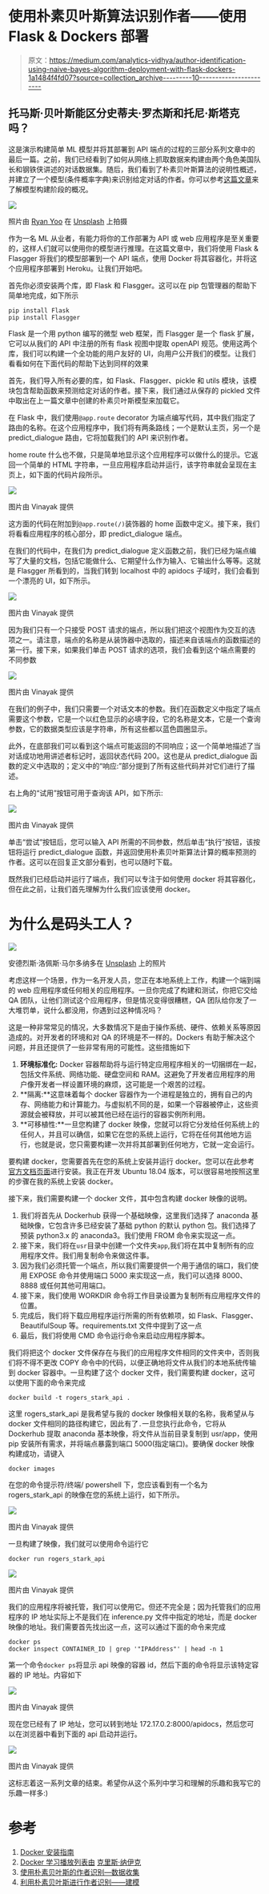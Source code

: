 # 使用朴素贝叶斯算法识别作者——使用 Flask & Dockers 部署

> 原文：<https://medium.com/analytics-vidhya/author-identification-using-naive-bayes-algorithm-deployment-with-flask-dockers-1a1484f4fd07?source=collection_archive---------10----------------------->

## 托马斯·贝叶斯能区分史蒂夫·罗杰斯和托尼·斯塔克吗？

这是演示构建简单 ML 模型并将其部署到 API 端点的过程的三部分系列文章中的最后一篇。之前，我们已经看到了如何从网络上抓取数据来构建由两个角色美国队长和钢铁侠讲述的对话数据集。随后，我们看到了朴素贝叶斯算法的说明性概述，并建立了一个模型(条件概率字典)来识别给定对话的作者。你可以参考[这篇文章](/swlh/author-identification-with-naive-bayes-algorithm-2-8b43854c1429)来了解模型构建阶段的概况。

![](img/d187ba3186117cf2bc8d2de019877b86.png)

照片由 [Ryan Yoo](https://unsplash.com/@ryan_yoo?utm_source=medium&utm_medium=referral) 在 [Unsplash](https://unsplash.com?utm_source=medium&utm_medium=referral) 上拍摄

作为一名 ML 从业者，有能力将你的工作部署为 API 或 web 应用程序是至关重要的，这样人们就可以使用你的模型进行推理。在这篇文章中，我们将使用 Flask & Flasgger 将我们的模型部署到一个 API 端点，使用 Docker 将其容器化，并将这个应用程序部署到 Heroku。让我们开始吧。

首先你必须安装两个库，即 Flask 和 Flasgger。这可以在 pip 包管理器的帮助下简单地完成，如下所示

```
pip install Flask
pip install Flasgger
```

Flask 是一个用 python 编写的微型 web 框架，而 Flasgger 是一个 flask 扩展，它可以从我们的 API 中注册的所有 flask 视图中提取 openAPI 规范。使用这两个库，我们可以构建一个全功能的用户友好的 UI，向用户公开我们的模型。让我们看看如何在下面代码的帮助下达到同样的效果

首先，我们导入所有必要的库，如 Flask、Flasgger、pickle 和 utils 模块，该模块包含帮助函数来预测给定对话的作者。接下来，我们通过从保存的 pickled 文件中取出在上一篇文章中创建的朴素贝叶斯模型来加载它。

在 Flask 中，我们使用`@app.route` decorator 为端点编写代码，其中我们指定了路由的名称。在这个应用程序中，我们将有两条路线；一个是默认主页，另一个是 predict_dialogue 路由，它将加载我们的 API 来识别作者。

home route 什么也不做，只是简单地显示这个应用程序可以做什么的提示。它返回一个简单的 HTML 字符串，一旦应用程序启动并运行，该字符串就会呈现在主页上，如下面的代码片段所示。

![](img/9dce656aa9c66b566ab0db9b8b724858.png)

图片由 Vinayak 提供

这方面的代码在附加到`@app.route(/)`装饰器的 home 函数中定义。接下来，我们将看看应用程序的核心部分，即 predict_dialogue 端点。

在我们的代码中，在我们为 predict_dialogue 定义函数之前，我们已经为端点编写了大量的文档，包括它能做什么、它期望什么作为输入、它输出什么等等。这就是 Flasgger 所看到的，当我们转到 localhost 中的 apidocs 子域时，我们会看到一个漂亮的 UI，如下所示。

![](img/318680fd05ab04c5a70d5182c598faa3.png)

图片由 Vinayak 提供

因为我们只有一个只接受 POST 请求的端点，所以我们把这个视图作为交互的选项之一。请注意，端点的名称是从装饰器中选取的，描述来自该端点的函数描述的第一行。接下来，如果我们单击 POST 请求的选项，我们会看到这个端点需要的不同参数

![](img/c3d11d302c994e0aad61ef7a5fcaede8.png)

图片由 Vinayak 提供

在我们的例子中，我们只需要一个对话文本的参数。我们在函数定义中指定了端点需要这个参数，它是一个以红色显示的必填字段，它的名称是文本，它是一个查询参数，它的数据类型应该是字符串，所有这些都以蓝色圆圈显示。

此外，在底部我们可以看到这个端点可能返回的不同响应；这一个简单地描述了当对话成功地用讲述者标记时，返回状态代码 200。这也是从 predict_dialogue 函数的定义中选取的；定义中的“响应:”部分提到了所有这些代码并对它们进行了描述。

右上角的“试用”按钮可用于查询该 API，如下所示:

![](img/2c5738a373b6a17ed4aa5152e58b4509.png)

图片由 Vinayak 提供

单击“尝试”按钮后，您可以输入 API 所需的不同参数，然后单击“执行”按钮，该按钮将运行 predict_dialogue 函数，并返回使用朴素贝叶斯算法计算的概率预测的作者。这可以在回复正文部分看到，也可以随时下载。

既然我们已经启动并运行了端点，我们可以专注于如何使用 docker 将其容器化，但在此之前，让我们首先理解为什么我们应该使用 docker。

# 为什么是码头工人？

![](img/19d5d46f68a884ac4d8ad45e737b7a02.png)

安德烈斯·洛佩斯·马尔多纳多在 [Unsplash](https://unsplash.com?utm_source=medium&utm_medium=referral) 上的照片

考虑这样一个场景，作为一名开发人员，您正在本地系统上工作，构建一个端到端的 web 应用程序或任何相关的应用程序。一旦你完成了构建和测试，你把它交给 QA 团队，让他们测试这个应用程序，但是情况变得很糟糕，QA 团队给你发了一大堆罚单，说什么都没用，你遇到过这种情况吗？

这是一种非常常见的情况，大多数情况下是由于操作系统、硬件、依赖关系等原因造成的。对开发者的环境和对 QA 的环境是不一样的。Dockers 有助于解决这个问题，并且还提供了一些非常有用的可能性。这些措施如下

1.  **环境标准化:** Docker 容器帮助将与运行特定应用程序相关的一切捆绑在一起，包括文件系统、网络功能、硬盘空间和 RAM。这避免了开发者应用程序的用户像开发者一样设置环境的麻烦，这可能是一个艰苦的过程。
2.  **隔离:**这意味着每个 docker 容器作为一个进程是独立的，拥有自己的内存、网络能力和计算能力。与虚拟机不同的是，如果一个容器被停止，这些资源就会被释放，并可以被其他已经在运行的容器实例所利用。
3.  **可移植性:**一旦您构建了 docker 映像，您就可以将它分发给任何系统上的任何人，并且可以确信，如果它在您的系统上运行，它将在任何其他地方运行，也就是说，您只需要构建一次并将其部署到任何地方，它就一定会运行。

要构建 docker，您需要首先在您的系统上安装并运行 docker。您可以在此参考[官方文档页面](https://docs.docker.com/engine/install/ubuntu/)进行安装。我正在开发 Ubuntu 18.04 版本，可以很容易地按照这里的步骤在我的系统上安装 docker。

接下来，我们需要构建一个 docker 文件，其中包含构建 docker 映像的说明。

1.  我们将首先从 Dockerhub 获得一个基础映像，这里我们选择了 anaconda 基础映像，它包含许多已经安装了基础 python 的默认 python 包。我们选择了预装 python3.x 的 anaconda3。我们使用 FROM 命令来实现这一点。
2.  接下来，我们将在`usr`目录中创建一个文件夹`app`,我们将在其中复制所有的应用程序文件。我们用复制命令来做这件事。
3.  因为我们必须托管一个端点，所以我们需要提供一个用于通信的端口，我们使用 EXPOSE 命令并使用端口 5000 来实现这一点，我们可以选择 8000、8888 或任何其他可用端口。
4.  接下来，我们使用 WORKDIR 命令将工作目录设置为复制所有应用程序文件的位置。
5.  完成后，我们将下载应用程序运行所需的所有依赖项，如 Flask、Flasgger、BeautifulSoup 等。requirements.txt 文件中提到了这一点
6.  最后，我们将使用 CMD 命令运行命令来启动应用程序脚本。

我们将把这个 docker 文件保存在与我们的应用程序文件相同的文件夹中，否则我们将不得不更改 COPY 命令中的代码，以便正确地将文件从我们的本地系统传输到 docker 容器中。一旦构建了这个 docker 文件，我们需要构建 docker，这可以使用下面的命令来完成

```
docker build -t rogers_stark_api .
```

这里 rogers_stark_api 是我希望与我的 docker 映像相关联的名称，我希望从与 docker 文件相同的路径构建它，因此有了`.`一旦您执行此命令，它将从 Dockerhub 提取 anaconda 基本映像，将文件从当前目录复制到 usr/app，使用 pip 安装所有需求，并将端点暴露到端口 5000(指定端口)。要确保 docker 映像构建成功，请键入

```
docker images
```

在您的命令提示符/终端/ powershell 下，您应该看到有一个名为 rogers_stark_api 的映像在您的系统上运行，如下所示。

![](img/525f3b3f5d389be7cdb5b23d8dbb3cce.png)

图片由 Vinayak 提供

一旦构建了映像，我们就可以使用命令运行它

```
docker run rogers_stark_api
```

![](img/f0ef43488594c097a2b0f01b76c5f79a.png)

图片由 Vinayak 提供

我们的应用程序将被托管，我们可以使用它。但还不完全是；因为托管我们的应用程序的 IP 地址实际上不是我们在 inference.py 文件中指定的地址，而是 docker 映像的地址。我们需要首先找出这一点，这可以通过下面的命令来完成

```
docker ps
docker inspect CONTAINER_ID | grep '"IPAddress"' | head -n 1
```

第一个命令`docker ps`将显示 api 映像的容器 id，然后下面的命令将显示该特定容器的 IP 地址。内容如下

![](img/3de4af56f2aa13f598466e980f268b72.png)

图片由 Vinayak 提供

现在您已经有了 IP 地址，您可以转到地址 172.17.0.2:8000/apidocs，然后您可以在浏览器中看到下面的 api 启动并运行。

![](img/250ff0f81852ce7ae1cd1f66179b60f6.png)

图片由 Vinayak 提供

这标志着这一系列文章的结束。希望你从这个系列中学习和理解的乐趣和我写它的乐趣一样多:)

# 参考

1.  [Docker 安装指南](https://docs.docker.com/engine/install/ubuntu/)
2.  [Docker 学习播放列表由](https://www.youtube.com/playlist?list=PLZoTAELRMXVNKtpy0U_Mx9N26w8n0hIbs) [克里斯·纳伊克](https://medium.com/u/d67809141db2?source=post_page-----1a1484f4fd07--------------------------------)
3.  [使用朴素贝叶斯的作者识别—数据收集](/swlh/author-identification-using-naive-bayes-algorithm-1-abeeb88eb862)
4.  [利用朴素贝叶斯进行作者识别——建模](/swlh/author-identification-with-naive-bayes-algorithm-2-8b43854c1429)